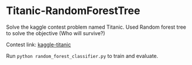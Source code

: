 # Titanic-RandomForestTree
Solve the kaggle contest problem named Titanic. Used Random forest tree to solve the objective (Who will survive?) 

Contest link: [kaggle-titanic](https://www.kaggle.com/c/titanic)

Run ``python random_forest_classifier.py`` to train and evaluate.

